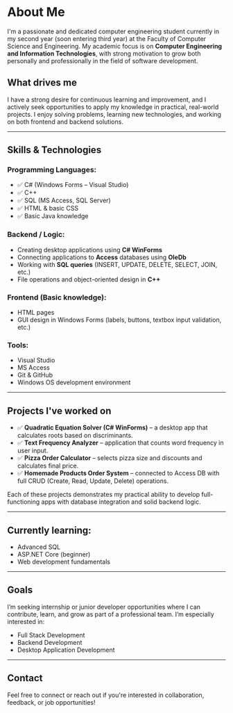 # About Me

I'm a passionate and dedicated computer engineering student currently in my second year (soon entering third year) at the Faculty of Computer Science and Engineering. My academic focus is on **Computer Engineering and Information Technologies**, with strong motivation to grow both personally and professionally in the field of software development.

## What drives me
I have a strong desire for continuous learning and improvement, and I actively seek opportunities to apply my knowledge in practical, real-world projects. I enjoy solving problems, learning new technologies, and working on both frontend and backend solutions.

---

##  Skills & Technologies

### Programming Languages:
- ✅ C# (Windows Forms – Visual Studio)
- ✅ C++
- ✅ SQL (MS Access, SQL Server)
- ✅ HTML & basic CSS
- ✅ Basic Java knowledge

###  Backend / Logic:
- Creating desktop applications using **C# WinForms**
- Connecting applications to **Access** databases using **OleDb**
- Working with **SQL queries** (INSERT, UPDATE, DELETE, SELECT, JOIN, etc.)
- File operations and object-oriented design in **C++**

### Frontend (Basic knowledge):
- HTML pages
- GUI design in Windows Forms (labels, buttons, textbox input validation, etc.)

###  Tools:
- Visual Studio
- MS Access
- Git & GitHub
- Windows OS development environment

---

##  Projects I've worked on

- ✅ **Quadratic Equation Solver (C# WinForms)** – a desktop app that calculates roots based on discriminants.
- ✅ **Text Frequency Analyzer** – application that counts word frequency in user input.
- ✅ **Pizza Order Calculator** – selects pizza size and discounts and calculates final price.
- ✅ **Homemade Products Order System** – connected to Access DB with full CRUD (Create, Read, Update, Delete) operations.

Each of these projects demonstrates my practical ability to develop full-functioning apps with database integration and solid backend logic.

---

##  Currently learning:
- Advanced SQL
- ASP.NET Core (beginner)
- Web development fundamentals

---

##  Goals
I’m seeking internship or junior developer opportunities where I can contribute, learn, and grow as part of a professional team. I’m especially interested in:
- Full Stack Development
- Backend Development
- Desktop Application Development

---

##  Contact
Feel free to connect or reach out if you're interested in collaboration, feedback, or job opportunities!

